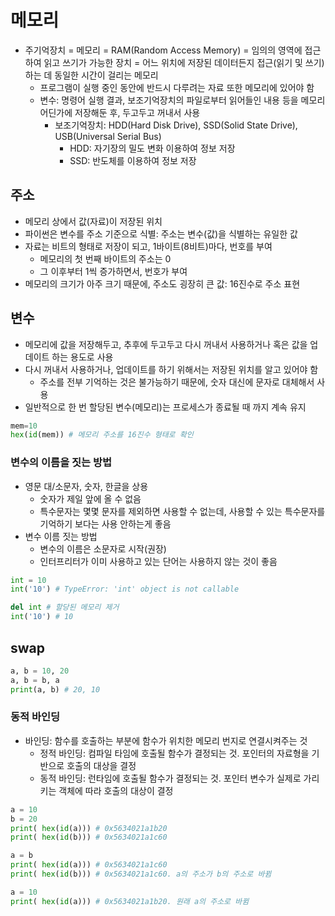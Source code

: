 # 메모리

- 주기억장치 = 메모리 = RAM(Random Access Memory) =  임의의 영역에 접근하여 읽고 쓰기가 가능한 장치 = 어느 위치에 저장된 데이터든지 접근(읽기 및 쓰기)하는 데 동일한 시간이 걸리는 메모리
  - 프로그램이 실행 중인 동안에 반드시 다루려는 자료 또한 메모리에 있어야 함
  - 변수: 명령어 실행 결과, 보조기억장치의 파일로부터 읽어들인 내용 등을 메모리 어딘가에 저장해둔 후, 두고두고 꺼내서 사용
    - 보조기억장치: HDD(Hard Disk Drive), SSD(Solid State Drive), USB(Universal Serial Bus)
      - HDD: 자기장의 밀도 변화 이용하여 정보 저장
      - SSD: 반도체를 이용하여 정보 저장

## 주소

- 메모리 상에서 값(자료)이 저장된 위치
- 파이썬은 변수를 주소 기준으로 식별: 주소는 변수(값)을 식별하는 유일한 값
- 자료는 비트의 형태로 저장이 되고, 1바이트(8비트)마다, 번호를 부여
  - 메모리의 첫 번째 바이트의 주소는 0
  - 그 이후부터 1씩 증가하면서, 번호가 부여
- 메모리의 크기가 아주 크기 때문에, 주소도 굉장히 큰 값: 16진수로 주소 표현

## 변수

- 메모리에 값을 저장해두고, 추후에 두고두고 다시 꺼내서 사용하거나 혹은 값을 업데이트 하는 용도로 사용
- 다시 꺼내서 사용하거나, 업데이트를 하기 위해서는 저장된 위치를 알고 있어야 함
  - 주소를 전부 기억하는 것은 불가능하기 때문에, 숫자 대신에 문자로 대체해서 사용
- 일반적으로 한 번 할당된 변수(메모리)는 프로세스가 종료될 때 까지 계속 유지

```python
mem=10
hex(id(mem)) # 메모리 주소를 16진수 형태로 확인
```

### 변수의 이름을 짓는 방법

- 영문 대/소문자, 숫자, 한글을 상용
  - 숫자가 제일 앞에 올 수 없음
  - 특수문자는 몇몇 문자를 제외하면 사용할 수 없는데, 사용할 수 있는 특수문자를 기억하기 보다는 사용 안하는게 좋음
- 변수 이름 짓는 방법
  - 변수의 이름은 소문자로 시작(권장)
  - 인터프리터가 이미 사용하고 있는 단어는 사용하지 않는 것이 좋음

```python
int = 10
int('10') # TypeError: 'int' object is not callable

del int # 할당된 메모리 제거
int('10') # 10
```

## swap

```python
a, b = 10, 20
a, b = b, a
print(a, b) # 20, 10
```

### 동적 바인딩

- 바인딩: 함수를 호출하는 부분에 함수가 위치한 메모리 번지로 연결시켜주는 것
  - 정적 바인딩: 컴파일 타임에 호출될 함수가 결정되는 것. 포인터의 자료형을 기반으로 호출의 대상을 결정
  - 동적 바인딩: 런타임에 호출될 함수가 결정되는 것. 포인터 변수가 실제로 가리키는 객체에 따라 호출의 대상이 결정

```python
a = 10
b = 20
print( hex(id(a))) # 0x5634021a1b20
print( hex(id(b))) # 0x5634021a1c60

a = b
print( hex(id(a))) # 0x5634021a1c60
print( hex(id(b))) # 0x5634021a1c60. a의 주소가 b의 주소로 바뀜

a = 10
print( hex(id(a))) # 0x5634021a1b20. 원래 a의 주소로 바뀜
```

